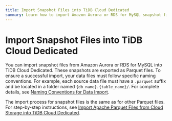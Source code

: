 ```yaml
---
title: Import Snapshot Files into TiDB Cloud Dedicated
summary: Learn how to import Amazon Aurora or RDS for MySQL snapshot files into TiDB Cloud Dedicated.
---
```


# Import Snapshot Files into TiDB Cloud Dedicated

You can import snapshot files from Amazon Aurora or RDS for MySQL into TiDB Cloud Dedicated. These snapshots are exported as Parquet files. To ensure a successful import, your data files must follow specific naming conventions. For example, each source data file must have a `.parquet` suffix and be located in a folder named `{db_name}.{table_name}/`. For complete details, see [Naming Conventions for Data Import](/tidb-cloud/naming-conventions-for-data-import.md).

The import process for snapshot files is the same as for other Parquet files. For step-by-step instructions, see [Import Apache Parquet Files from Cloud Storage into TiDB Cloud Dedicated](/tidb-cloud/import-parquet-files.md).
